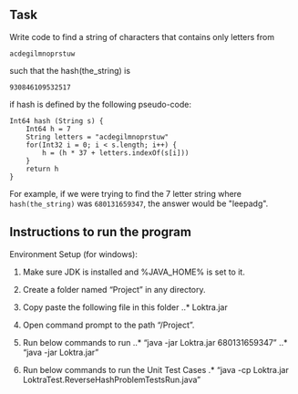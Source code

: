 ## Task

Write code to find a string of characters that contains only letters from

`acdegilmnoprstuw`

such that the hash(the_string) is

`930846109532517`

if hash is defined by the following pseudo-code:

```
Int64 hash (String s) {
    Int64 h = 7
    String letters = "acdegilmnoprstuw"
    for(Int32 i = 0; i < s.length; i++) {
        h = (h * 37 + letters.indexOf(s[i]))
    }
    return h
}
```

For example, if we were trying to find the 7 letter string where `hash(the_string)` was `680131659347`, the answer would be "leepadg".


## Instructions to run the program

Environment Setup (for windows):
1.	Make sure JDK is installed and %JAVA_HOME% is set to it.
2.	Create a folder named “Project” in any directory.
3. 	Copy paste the following file in this folder
..*	Loktra.jar

4.	Open command prompt to the path “/Project”.
5.	Run below commands to run
..*	“java -jar Loktra.jar 680131659347”
..*	“java -jar Loktra.jar”
6.	Run below commands to run the Unit Test Cases
.*	“java -cp Loktra.jar LoktraTest.ReverseHashProblemTestsRun.java”





